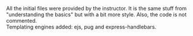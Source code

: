 All the initial files were provided by the instructor. It is the same stuff from "understanding the basics" but with a bit more style. Also, the code is not commented.   
Templating engines added: ejs, pug and express-handlebars.